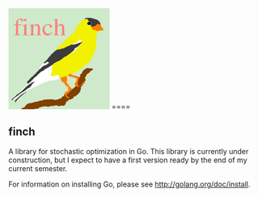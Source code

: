 <img src="https://github.com/dtnewman/athena/blob/master/logo2.jpeg?raw=true" alt="athena_logo"  height="200" width="200">
====

<h2> finch </h2>

A library for stochastic optimization in Go. This library is currently under construction, but I expect to have a first version ready by the end of my current semester.

For information on installing Go, please see http://golang.org/doc/install.
